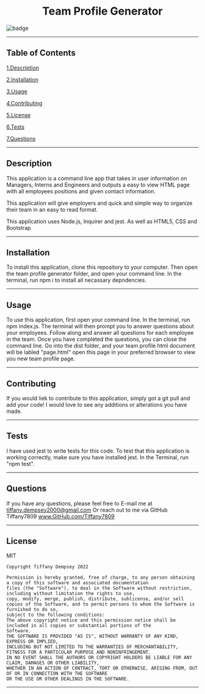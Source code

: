  <h1 align="center">Team Profile Generator</h1>
  
  ![badge](https://img.shields.io/badge/license-MIT-brightgreen)
  ***

  ## Table of Contents

  <a href="#description">1.Description </a>

  <a href="#install">2.Installation </a>

  <a href="#use">3.Usage </a>

  <a href="#contribute">4.Contributing </a>

  <a href="#license">5.License </a> 

  <a href="#test">6.Tests </a>

  <a href="#questions">7.Questions </a>
  ***


  <h2 id="describe">Description</h2>

  This application is a command line app that takes in user information on Managers, Interns and Engineers and outputs a easy to view HTML page with all employees positions and given contact information.

  This application will give employers and quick and simple way to organize their team in an easy to read format.

  This application uses Node.js, Inquirer and jest. As well as HTML5, CSS and Bootstrap

  
  ***

  <h2 id="install">Installation</h2>
  To install this application, clone this repository to your computer.
  Then open the team profile generator folder, and open your command line.
  In the terminal, run npm i to install all necassary depndencies.

  
  ***

  <h2 id="use">Usage</h2>

  To use this application, first open your command line.
  In the terminal, run npm index.js.
  The terminal will then prompt you to answer questions about your employees.
  Follow along and answer all questions for each employee in the team. 
  Once you have completed the questions, you can close the command line.
  Go into the dist folder, and your team profile html document will be labled "page.html"
  open this page in your preferred browser to view you new team profile page.

  
  ***
      
  <h2 id="contribute">Contributing</h2>

  If you would liek to contribute to this application, simply got a git pull and add your code! I would love to see any additions or alterations you have made.
  ***

  <h2 id="test"> Tests </h2>
  I have used jest to write tests for this code.
  To test that this application is working correctly, make sure you have installed jest.
  In the Terminal, run "npm test".

  ***


  <h2 id="questions">Questions</h2>

  If you have any questions, please feel free to E-mail me at tiffany.dempsey2000@gmail.com
  Or reach out to me via GitHub
  Tiffany7809
  www.GitHub.com/Tiffany7809

  ***


  <h2 id="license">License</h2>
  MIT
  
    Copyright Tiffany Dempsey 2022

    Permission is hereby granted, free of charge, to any person obtaining a copy of this software and associated documentation 
    files (the "Software"), to deal in the Software without restriction, including without limitation the rights to use, 
    copy, modify, merge, publish, distribute, sublicense, and/or sell copies of the Software, and to permit persons to whom the Software is furnished to do so, 
    subject to the following conditions:
    The above copyright notice and this permission notice shall be included in all copies or substantial portions of the 
    Software.
    THE SOFTWARE IS PROVIDED "AS IS", WITHOUT WARRANTY OF ANY KIND, EXPRESS OR IMPLIED, 
    INCLUDING BUT NOT LIMITED TO THE WARRANTIES OF MERCHANTABILITY, FITNESS FOR A PARTICULAR PURPOSE AND NONINFRINGEMENT. 
    IN NO EVENT SHALL THE AUTHORS OR COPYRIGHT HOLDERS BE LIABLE FOR ANY CLAIM, DAMAGES OR OTHER LIABILITY, 
    WHETHER IN AN ACTION OF CONTRACT, TORT OR OTHERWISE, ARISING FROM, OUT OF OR IN CONNECTION WITH THE SOFTWARE 
    OR THE USE OR OTHER DEALINGS IN THE SOFTWARE.
    


  ***
  
